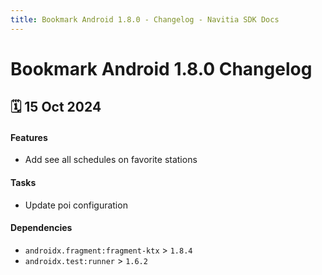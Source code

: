 ```yaml
---
title: Bookmark Android 1.8.0 - Changelog - Navitia SDK Docs
---
```


# Bookmark Android 1.8.0 Changelog

<h2>🗓 15 Oct 2024</h2>

#### Features
- Add see all schedules on favorite stations

#### Tasks
- Update poi configuration

#### Dependencies
- `androidx.fragment:fragment-ktx` > `1.8.4`
- `androidx.test:runner` > `1.6.2`